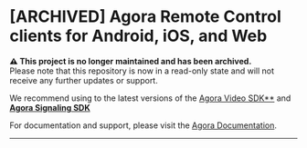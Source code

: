 # [ARCHIVED] Agora Remote Control clients for Android, iOS, and Web

**⚠️ This project is no longer maintained and has been archived.**  
Please note that this repository is now in a read-only state and will not receive any further updates or support.

We recommend using to the latest versions of the [Agora Video SDK**](https://www.agora.io/en/products/video-call/) and [**Agora Signaling SDK**](https://www.agora.io/en/products/signaling/)

For documentation and support, please visit the [Agora Documentation](https://docs.agora.io/en/).

---
